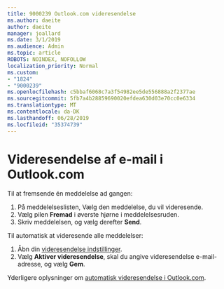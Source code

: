 ```yaml
---
title: 9000239 Outlook.com videresendelse
ms.author: daeite
author: daeite
manager: joallard
ms.date: 3/1/2019
ms.audience: Admin
ms.topic: article
ROBOTS: NOINDEX, NOFOLLOW
localization_priority: Normal
ms.custom:
- "1824"
- "9000239"
ms.openlocfilehash: c5bbaf6068c7a3f54982ee5de556888a2f2377ae
ms.sourcegitcommit: 5fb7a4b28859690020efdea630d03e70cc0e6334
ms.translationtype: MT
ms.contentlocale: da-DK
ms.lasthandoff: 06/28/2019
ms.locfileid: "35374739"
---
```

# <a name="forwarding-email-in-outlookcom"></a>Videresendelse af e-mail i Outlook.com

Til at fremsende én meddelelse ad gangen:

1. På meddelelseslisten, Vælg den meddelelse, du vil videresende.
2. Vælg pilen **Fremad** i øverste hjørne i meddelelsesruden.
3. Skriv meddelelsen, og vælg derefter **Send**.

Til automatisk at videresende alle meddelelser:

1. Åbn din [videresendelse indstillinger](https://outlook.live.com/mail/options/mail/forwarding/forwardingOption).
2. Vælg **Aktiver videresendelse**, skal du angive videresendelse e-mail-adresse, og vælg **Gem**.

Yderligere oplysninger om [automatisk videresendelse i Outlook.com](https://support.office.com/article/6246987c-6c8f-4144-b255-14fc07007dad).